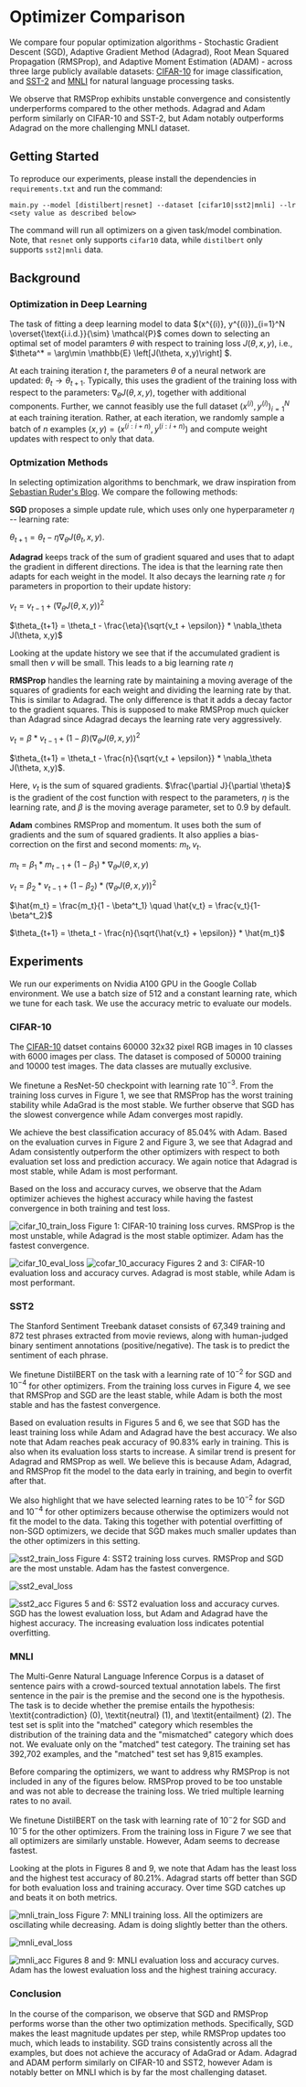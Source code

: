 # Optimizer Comparison

We compare four popular optimization algorithms - Stochastic Gradient Descent (SGD), Adaptive Gradient Method (Adagrad), Root Mean Squared Propagation (RMSProp), and Adaptive Moment Estimation (ADAM) - across three large publicly available datasets: [CIFAR-10](https://pytorch.org/vision/stable/generated/torchvision.datasets.CIFAR10.html) for image classification, and [SST-2](https://pytorch.org/text/stable/datasets.html#sst2) and [MNLI](https://pytorch.org/text/stable/datasets.html#mnli) for natural language processing tasks. 

We observe that RMSProp exhibits unstable convergence and consistently underperforms compared to the other methods.  Adagrad and Adam perform similarly on CIFAR-10 and SST-2, but Adam notably outperforms Adagrad on the more challenging MNLI dataset.

## Getting Started
To reproduce our experiments, please install the dependencies in `requirements.txt` and run the command:

`main.py --model [distilbert|resnet] --dataset [cifar10|sst2|mnli] --lr <sety value as described below>`

The command will run all optimizers on a given task/model combination. Note, that `resnet` only supports `cifar10` data, while `distilbert` only supports `sst2|mnli` data.

## Background

### Optimization in Deep Learning
The task of fitting a deep learning model to data $(x^{(i)}, y^{(i)})_{i=1}^N \overset{\text{i.i.d.}}{\sim} \mathcal{P}$ comes down to selecting an optimal set of model paramters $\theta$ with respect to training loss $J(\theta, x,y)$, i.e., $\theta^* = \arg\min \mathbb{E} \left[J(\theta, x,y)\right]  $. 

At each training iteration $t$, the parameters $\theta$ of a neural network are updated: $\theta_t \to \theta_{t+1}$. Typically, this uses the gradient of the training loss with respect to the parameters: $\nabla_\theta J(\theta, x, y)$, together with additional components. Further, we cannot feasibly use the full dataset $(x^{(i)}, y^{(i)})_{i=1}^N$ at each training iteration. Rather, at each iteration, we randomly sample a batch of $n$ examples $(x,y) = (x^{(i:i+n)}, y^{(i:i+n)})$ and compute weight updates with respect to only that data.

### Optmization Methods
In selecting optimization algorithms to benchmark, we draw inspiration from [Sebastian Ruder's Blog](https://www.ruder.io/optimizing-gradient-descent/). We compare the following methods:

**SGD** proposes a simple update rule, which uses only one hyperparameter $\eta$ -- learning rate: 

$\theta_{t+1} = \theta_t - \eta \nabla_\theta J(\theta_t, x,y)$.

**Adagrad** keeps track of the sum of gradient squared and uses that to adapt the gradient in different directions. The idea is that the learning rate then adapts for each weight in the model. It also decays the learning rate $\eta$ for parameters in proportion to their update history:

$v_{t} = v_{t-1} + (\nabla_\theta J(\theta, x,y))^2$

$\theta_{t+1} = \theta_t - \frac{\eta}{\sqrt{v_t + \epsilon}} * \nabla_\theta J(\theta, x,y)$

Looking at the update history we see that if the accumulated gradient is small then $v$ will be small. This leads to a big learning rate $\eta$

**RMSProp** handles the learning rate by maintaining a moving average of the squares of gradients for each weight and dividing the learning rate by that. This is similar to Adagrad. The only difference is that it adds a decay factor to the gradient squares. This is supposed to make RMSProp much quicker than Adagrad since Adagrad decays the learning rate very aggressively.

$v_t = \beta * v_{t-1} + (1-\beta)(\nabla_\theta J(\theta, x,y))^2$

$\theta_{t+1} = \theta_t - \frac{n}{\sqrt{v_t + \epsilon}} * \nabla_\theta J(\theta, x,y)$.

Here, $v_t$ is the sum of squared gradients. $\frac{\partial J}{\partial \theta}$ is the gradient of the cost function with respect to the parameters, $\eta$ is the learning rate, and $\beta$ is the moving average parameter, set to $0.9$ by default.

**Adam** combines RMSProp and momentum. It uses both the sum of gradients and the sum of squared gradients. It also applies a bias-correction on the first and second moments: $m_t, v_t$.

$m_t = \beta_1 * m_{t-1} + (1-\beta_1)*\nabla_\theta J(\theta, x,y)$

$v_t = \beta_2 * v_{t-1} + (1-\beta_2) * (\nabla_\theta J(\theta, x,y))^2$

$\hat{m_t} = \frac{m_t}{1 - \beta^t_1} \quad \hat{v_t} = \frac{v_t}{1- \beta^t_2}$

$\theta_{t+1} = \theta_t - \frac{n}{\sqrt{\hat{v_t} + \epsilon}} * \hat{m_t}$

## Experiments
We run our experiments on Nvidia A100 GPU in the Google Collab environment. We use a batch size of 512 and a constant learning rate, which we tune for each task. We use the accuracy metric to evaluate our models.

### CIFAR-10
The [CIFAR-10](https://www.cs.toronto.edu/~kriz/cifar.html) datset contains $60000$ 32x32 pixel RGB images in 10 classes with $6000$ images per class. The dataset is composed of $50000$ training and $10000$ test images. The data classes are mutually exclusive.

We finetune a ResNet-50 checkpoint with learning rate $10^{-3}$. From the training loss curves in Figure 1, we see that RMSProp has the worst training stability while AdaGrad is the most stable. We further observe that SGD has the slowest convergence while Adam converges most rapidly.

We achieve the best classification accuracy of $85.04\%$ with Adam. Based on the evaluation curves in Figure 2 and Figure 3, we see that Adagrad and Adam consistently outperform the other optimizers with respect to both evaluation set loss and prediction accuracy. We again notice that Adagrad is most stable, while Adam is most performant.

Based on the loss and accuracy curves, we observe that the Adam optimizer achieves the highest accuracy while having the fastest convergence in both training and test loss.

![cifar_10_train_loss](https://github.com/kogolobo/optimizer_comparison/assets/44957968/0820d34b-2a9d-4c7a-99e5-cdf27967bd5b)
Figure 1: CIFAR-10 training loss curves. RMSProp is the most unstable, while Adagrad is the most stable optimizer. Adam has the fastest convergence.

![cifar_10_eval_loss](https://github.com/kogolobo/optimizer_comparison/assets/44957968/74203cd0-bc08-4c89-b3cf-36280bad6e86)
![cofar_10_accuracy](https://github.com/kogolobo/optimizer_comparison/assets/44957968/dedcb9dd-fcfd-47c6-a0d1-c1f9a93f4e9e)
Figures 2 and 3: CIFAR-10 evaluation loss and accuracy curves. Adagrad is most stable, while Adam is most performant.


### SST2
The Stanford Sentiment Treebank dataset consists of 67,349 training and 872 test phrases extracted from movie reviews, along with human-judged binary sentiment annotations (positive/negative). The task is to predict the sentiment of each phrase.

We finetune DistilBERT on the task with a learning rate of $10^{-2}$ for SGD and $10^{-4}$ for other optimizers. From the training loss curves in Figure 4, we see that RMSProp and SGD are the least stable, while Adam is both the most stable and has the fastest convergence.

Based on evaluation results in Figures 5 and 6, we see that SGD has the least training loss while Adam and Adagrad have the best accuracy. We also note that Adam reaches peak accuracy of $90.83\%$ early in training. This is also when its evaluation loss starts to increase. A similar trend is present for Adagrad and RMSProp as well. We believe this is because Adam, Adagrad, and RMSProp fit the model to the data early in training, and begin to overfit after that. 
 
We also highlight that we have selected learning rates to be $10^{-2}$ for SGD and $10^{-4}$ for other optimizers because otherwise the optimizers would not fit the model to the data. Taking this together with potential overfitting of non-SGD optimizers, we decide that SGD makes much smaller updates than the other optimizers in this setting.

![sst2_train_loss](https://github.com/kogolobo/optimizer_comparison/assets/44957968/50896a5d-db1a-425c-8d10-ca8abf7b94a3)
Figure 4: SST2 training loss curves. RMSProp and SGD are the most unstable. Adam has the fastest convergence.
 
![sst2_eval_loss](https://github.com/kogolobo/optimizer_comparison/assets/44957968/a57d13eb-9d2c-4fae-ba55-01e874ecd161)

![sst2_acc](https://github.com/kogolobo/optimizer_comparison/assets/44957968/91b8683e-6909-42d1-a58f-fa5b6f77bbe8)
Figures 5 and 6: SST2 evaluation loss and accuracy curves. SGD has the lowest evaluation loss, but Adam and Adagrad have the highest accuracy. The increasing evaluation loss indicates potential overfitting.

### MNLI
The Multi-Genre Natural Language Inference Corpus is a dataset of sentence pairs with a crowd-sourced textual annotation labels. The first sentence in the pair is the premise and the second one is the hypothesis. The task is to decide whether the premise entails the hypothesis: \textit{contradiction} (0), \textit{neutral} (1), and \textit{entailment} (2). The test set is split into the "matched" category which resembles the distribution of the training data and the "mismatched" category which does not. We evaluate only on the "matched" test category. The training set has 392,702 examples, and the "matched" test set has 9,815 examples.

Before comparing the optimizers, we want to address why RMSProp is not included in any of the figures below. RMSProp proved to be too unstable and was not able to decrease the training loss. We tried multiple learning rates to no avail.

We finetune DistilBERT on the task with learning rate of $10^-2$ for SGD and $10^-5$ for the other optimizers. From the training loss in Figure 7 we see that all optimizers are similarly unstable. However, Adam seems to decrease fastest.

Looking at the plots in Figures 8 and 9, we note that Adam has the least loss and the highest test accuracy of $80.21\%$. Adagrad starts off better than SGD for both evaluation loss and training accuracy. Over time SGD catches up and beats it on both metrics.

![mnli_train_loss](https://github.com/kogolobo/optimizer_comparison/assets/44957968/677681aa-4533-419c-ae16-8eafe410eb0c)
Figure 7: MNLI training loss. All the optimizers are oscillating while decreasing. Adam is doing slightly better than the others.

![mnli_eval_loss](https://github.com/kogolobo/optimizer_comparison/assets/44957968/78c6a54a-0203-4018-bcc3-13d2bf52f78e)

![mnli_acc](https://github.com/kogolobo/optimizer_comparison/assets/44957968/45cbb379-b8cd-4112-a37a-fade36faab1c)
Figures 8 and 9: MNLI evaluation loss and accuracy curves. Adam has the lowest evaluation loss and the highest training accuracy.

### Conclusion
In the course of the comparison, we observe that SGD and RMSProp performs worse than the other two optimization methods. Specifically, SGD makes the least magnitude updates per step, while RMSProp updates too much, which leads to instability. SGD trains consistently across all the examples, but does not achieve the accuracy of AdaGrad or Adam. Adagrad and ADAM perform similarly on CIFAR-10 and SST2, however Adam is notably better on MNLI which is by far the most challenging dataset.
